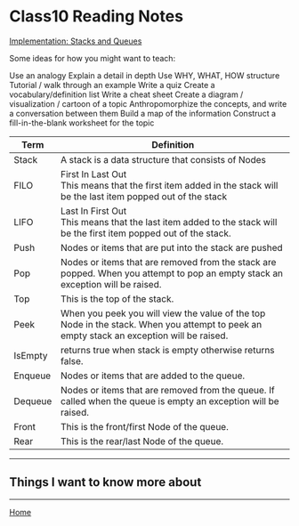 # Class10 Reading Notes

[Implementation: Stacks and Queues](https://codefellows.github.io/common_curriculum/data_structures_and_algorithms/Code_401/class-10/resources/stacks_and_queues.html
)

Some ideas for how you might want to teach:

Use an analogy
Explain a detail in depth
Use WHY, WHAT, HOW structure
Tutorial / walk through an example
Write a quiz
Create a vocabulary/definition list
Write a cheat sheet
Create a diagram / visualization / cartoon of a topic
Anthropomorphize the concepts, and write a conversation between them
Build a map of the information
Construct a fill-in-the-blank worksheet for the topic

**Term**|**Definition**
--|--
Stack| A stack is a data structure that consists of Nodes
FILO|First In Last Out<br>This means that the first item added in the stack will be the last item popped out of the stack
LIFO|Last In First Out<br>This means that the last item added to the stack will be the first item popped out of the stack.
Push|Nodes or items that are put into the stack are pushed
Pop|Nodes or items that are removed from the stack are popped. When you attempt to pop an empty stack an exception will be raised.
Top|This is the top of the stack.
Peek|When you peek you will view the value of the top Node in the stack. When you attempt to peek an empty stack an exception will be raised.
IsEmpty|returns true when stack is empty otherwise returns false.
Enqueue|Nodes or items that are added to the queue.
Dequeue|Nodes or items that are removed from the queue. If called when the queue is empty an exception will be raised.
Front|This is the front/first Node of the queue.
Rear|This is the rear/last Node of the queue.



----

## Things I want to know more about

----
[Home](https://github.com/MISalz/401_Reading_Notes/blob/main/README.md)